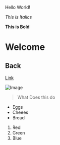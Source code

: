 Hello World!

*This is Italics*

**This is Bold**

# Welcome

## Back

[Link](https://youtube.com)

![Image](https://url/a.png)

> What Does this do

* Eggs
* Cheees
* Bread

1. Red
2. Green
3. Blue
